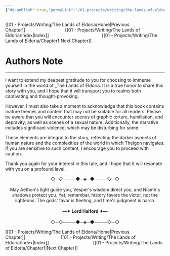 ```yaml
---
{"dg-publish":true,"permalink":"/01-projects/writing/the-lands-of-eldoria/authors-note/","tags":["Eldoria"]}
---
```


[[01 - Projects/Writing/The Lands of Eldoria/Home\|Previous Chapter]]         [[01 - Projects/Writing/The Lands of Eldoria/Index\|Index]]            [[01 - Projects/Writing/The Lands of Eldoria/Chapter1\|Next Chapter]]

# Authors Note

---

I want to extend my deepest gratitude to you for choosing to immerse yourself in the world of _The Lands of Eldoria. It is a true honor to share this story with you, and I hope that it will transport you to realms both captivating and thought-provoking.

However, I must also take a moment to acknowledge that this book contains mature themes and content that may not be suitable for all readers. Please be aware that you will encounter scenes of graphic torture, humiliation, and depravity, as well as scenes of a sexual nature. Additionally, the narrative includes significant violence, which may be disturbing for some.

These elements are integral to the story, reflecting the darker aspects of human nature and the complexities of the world in which Theigon navigates. If you are sensitive to such content, I encourage you to proceed with caution.

Thank you again for your interest in this tale, and I hope that it will resonate with you on a profound level.

<p style="text-align:center;">◇─◇────◆─◈─◆────◇─◇
<br>
<br>
May Aethon's light guide you, Vesper's wisdom direct you, and Niamh's shadows protect you. Yet, remember, history favors the victor, not the righteous. The gods' favor is fleeting, and time's judgment is harsh.
<br>
<br>
<b>—✦ Lord Halford ✦—</b>
<br>
<br>
◇─◇────◆─◈─◆────◇─◇</p>



[[01 - Projects/Writing/The Lands of Eldoria/Home\|Previous Chapter]]        [[01 - Projects/Writing/The Lands of Eldoria/Index\|Index]]          [[01 - Projects/Writing/The Lands of Eldoria/Chapter1\|Next Chapter]]